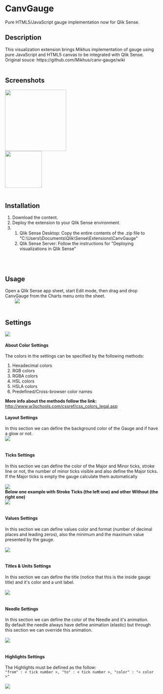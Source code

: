 # CanvGauge
Pure HTML5/JavaScript gauge implementation now for Qlik Sense.

<h2>Description</h2>
This visualization extension brings Mikhus implementation of gauge using pure JavaScript and HTML5 canvas to be integrated with Qlik Sense. 
Original souce: https://github.com/Mikhus/canv-gauge/wiki
<br/>
<br/>
<h2>Screenshots</h2>
<img src="https://raw.githubusercontent.com/CodingBSilva/CanvGauge/master/CanvGauge/preview.png" height="200" /><br/>
<img src="https://github.com/CodingBSilva/CanvGauge/blob/master/CanvGaugeImg2.PNG?raw=true" height="120" />
<!--<img src="https://github.com/CodingBSilva/CanvGauge/blob/master/CanvGaugeImg3.PNG?raw=true" height="120" />
<img src="https://github.com/CodingBSilva/CanvGauge/blob/master/CanvGaugeImg1.PNG?raw=true" height="120" />-->
<br/>
<br/>
<h2>Installation</h2>
<ol>
<li>Download the content.</li>
<li>Deploy the extension to your Qlik Sense environment.</li>

<li><ol>

  <li>Qlik Sense Desktop: Copy the entire contents of the .zip file to 
  "C:\Users\<UserName>\Documents\Qlik\Sense\Extensions\CanvGauge"</li>

  <li>Qlik Sense Server: Follow the instructions for "Deploying visualizations in Qlik Sense"
  
  </ol>
</li>
</ol>
<br/>
<br/>
<h2>Usage</h2>
Open a Qlik Sense app sheet, start Edit mode, then drag and drop CanvGauge from the Charts menu onto the sheet.<br/>
&nbsp;&nbsp;&nbsp;&nbsp;&nbsp;&nbsp;&nbsp;&nbsp;<img src="https://github.com/CodingBSilva/CanvGauge/blob/master/CanvGaugeButton.PNG?raw=true" />
<br/>
<br/>
<h2>Settings</h2>
<img src="https://github.com/CodingBSilva/CanvGauge/blob/master/CanvGaugeSettings.PNG?raw=true"/><br/>

<h4>About Color Settings</h4>
The colors in the settings can be specified by the following methods:
<ol>
<li>Hexadecimal colors</li>
<li>RGB colors</li>
<li>RGBA colors</li>
<li>HSL colors</li>
<li>HSLA colors</li>
<li>Predefined/Cross-browser color names</li>
</ol>
<b>More info about the methods follow the link:</b> <br/>
<a href="http://www.w3schools.com/cssref/css_colors_legal.asp">http://www.w3schools.com/cssref/css_colors_legal.asp</a>

<h4>Layout Settings</h4>
In this section we can define the background color of the Gauge and if have a glow or not.<br/>
<img src="https://github.com/CodingBSilva/CanvGauge/blob/master/CanvGaugeLayoutSettings.PNG?raw=true"/><br/><br/>

<h4>Ticks Settings</h4>
In this section we can define the color of the Major and Minor ticks, stroke line or not, the number of minor ticks visible
and also define the Major ticks.<br/>
If the Major ticks is empty the gauge calculate them automatically<br/><br/>
<img src="https://github.com/CodingBSilva/CanvGauge/blob/master/CanvGaugeTicksSettings.PNG?raw=true"/><br/>
<b>Below one example with Stroke Ticks (the left one) and other Without (the right one)</b><br/>
<img src="https://github.com/CodingBSilva/CanvGauge/blob/master/CanvGaugeStrokeSettings.PNG?raw=true"/><br/><br/>

<h4>Values Settings</h4>
In this section we can define values color and format (number of decimal places and leading zeros), also the minimum and the maximum value presented by the gauge.<br/><br/>
<img src="https://github.com/CodingBSilva/CanvGauge/blob/master/CanvGaugeValuesSettings.PNG?raw=true"/><br/><br/>

<h4>Titles & Units Settings</h4>
In this section we can define the title (notice that this is the inside gauge title) and it's color and a unit label.<br/><br/>
<img src="https://github.com/CodingBSilva/CanvGauge/blob/master/CanvGaugeTitlesSettings.PNG?raw=true"/><br/><br/>

<h4>Needle Settings</h4>
In this section we can define the color of the Needle and it's animation.<br/>
By default the needle always have define animation (elastic) but through this section we can override this animation.<br/><br/>
<img src="https://github.com/CodingBSilva/CanvGauge/blob/master/CanvGaugeNeedleSettings.PNG?raw=true"/><br/><br/>

<h4>Highlights Settings</h4>
The Highlights must be defined as the follow:<br/>
<code>"from" : < tick number >, "to" : < tick number >, "color" : "< color >"</code><br/><br/>
<img src="https://github.com/CodingBSilva/CanvGauge/blob/master/CanvGaugeHighlightSettings.PNG?raw=true"/><br/><br/>

